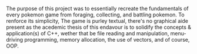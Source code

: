 The purpose of this project was to essentially recreate the fundamentals of every pokemon game from foraging, collecting, and battling pokemon.
To renforce its simplicity, The game is purley textual, there's no graphical aide present as the acedemic thesis of this endavour is to solidify the concepts 
& application(s) of C++, wether that be file reading and manipulation, menu-driving programming, memory allocation, the use of vectors, and of course, OOP.
